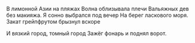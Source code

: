 В лимонной Азии на пляжах
Волна облизывала плечи
Вальяжных дев без макияжа.
Я сонно выбрался под вечер
На берег ласкового моря.
Закат грейпфрутом брызнул вскоре

И вязкий город, томный город
Зажёг фонарь и поднял ворот.